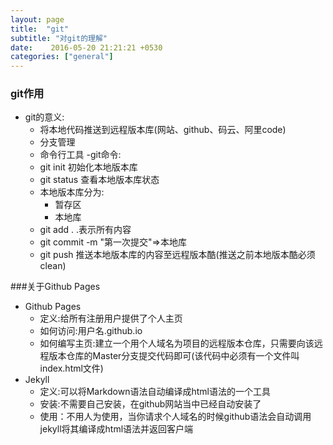 ```yaml
---
layout: page
title:  "git"
subtitle: "对git的理解"
date:    2016-05-20 21:21:21 +0530
categories: ["general"]
---
```


### git作用 
- git的意义:
  - 将本地代码推送到远程版本库(网站、github、码云、阿里code)
  - 分支管理
  - 命令行工具
  -git命令:
  - git init 初始化本地版本库
  - git status 查看本地版本库状态
  - 本地版本库分为:
    - 暂存区
    - 本地库
  - git add . .表示所有内容
  - git commit -m "第一次提交"=>本地库
  - git push 推送本地版本库的内容至远程版本酷(推送之前本地版本酷必须clean)

###关于Github Pages 
- Github Pages 
  - 定义:给所有注册用户提供了个人主页
  - 如何访问:用户名.github.io
  - 如何编写主页:建立一个用个人域名为项目的远程版本仓库，只需要向该远程版本仓库的Master分支提交代码即可(该代码中必须有一个文件叫index.html文件)
- Jekyll
  - 定义:可以将Markdown语法自动编译成html语法的一个工具
  - 安装:不需要自己安装，在github网站当中已经自动安装了
  - 使用：不用人为使用，当你请求个人域名的时候github语法会自动调用jekyll将其编译成html语法并返回客户端